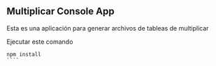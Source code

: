 


## Multiplicar Console App

Esta es una aplicación para generar archivos de tableas de multiplicar

Ejecutar este comando

`````
npm install
````